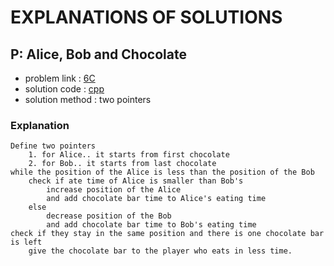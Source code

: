 # EXPLANATIONS OF SOLUTIONS

## P: Alice, Bob and Chocolate
* problem link 		: [6C](http://codeforces.com/contest/6/problem/C)
* solution code 	: [cpp](https://github.com/azecoder/CPAC/blob/master/HomeWorks/6C.cpp)
* solution method	: two pointers

### Explanation
	Define two pointers
		1. for Alice.. it starts from first chocolate
		2. for Bob.. it starts from last chocolate
	while the position of the Alice is less than the position of the Bob
		check if ate time of Alice is smaller than Bob's
			increase position of the Alice
			and add chocolate bar time to Alice's eating time
		else
			decrease position of the Bob
			and add chocolate bar time to Bob's eating time
	check if they stay in the same position and there is one chocolate bar is left
		give the chocolate bar to the player who eats in less time.